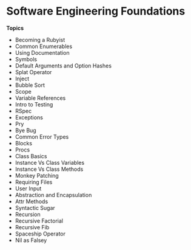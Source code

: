 # Software Engineering Foundations

**Topics**
- Becoming a Rubyist
- Common Enumerables
- Using Documentation
- Symbols
- Default Arguments and Option Hashes
- Splat Operator
- Inject
- Bubble Sort
- Scope
- Variable References
- Intro to Testing
- RSpec
- Exceptions
- Pry
- Bye Bug
- Common Error Types
- Blocks
- Procs
- Class Basics
- Instance Vs Class Variables
- Instance Vs Class Methods
- Monkey Patching
- Requiring Files
- User Input
- Abstraction and Encapsulation
- Attr Methods
- Syntactic Sugar
- Recursion
- Recursive Factorial
- Recursive Fib
- Spaceship Operator
- Nil as Falsey